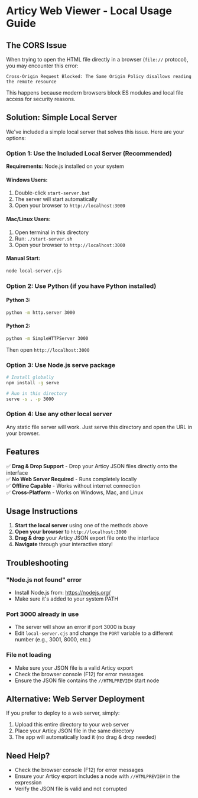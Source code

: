 # Articy Web Viewer - Local Usage Guide

## The CORS Issue

When trying to open the HTML file directly in a browser (`file://` protocol), you may encounter this error:
```
Cross-Origin Request Blocked: The Same Origin Policy disallows reading the remote resource
```

This happens because modern browsers block ES modules and local file access for security reasons.

## Solution: Simple Local Server

We've included a simple local server that solves this issue. Here are your options:

### Option 1: Use the Included Local Server (Recommended)

**Requirements:** Node.js installed on your system

#### Windows Users:
1. Double-click `start-server.bat`
2. The server will start automatically
3. Open your browser to `http://localhost:3000`

#### Mac/Linux Users:
1. Open terminal in this directory
2. Run: `./start-server.sh`
3. Open your browser to `http://localhost:3000`

#### Manual Start:
```bash
node local-server.cjs
```

### Option 2: Use Python (if you have Python installed)

#### Python 3:
```bash
python -m http.server 3000
```

#### Python 2:
```bash
python -m SimpleHTTPServer 3000
```

Then open `http://localhost:3000`

### Option 3: Use Node.js serve package

```bash
# Install globally
npm install -g serve

# Run in this directory
serve -s . -p 3000
```

### Option 4: Use any other local server

Any static file server will work. Just serve this directory and open the URL in your browser.

## Features

✅ **Drag & Drop Support** - Drop your Articy JSON files directly onto the interface  
✅ **No Web Server Required** - Runs completely locally  
✅ **Offline Capable** - Works without internet connection  
✅ **Cross-Platform** - Works on Windows, Mac, and Linux  

## Usage Instructions

1. **Start the local server** using one of the methods above
2. **Open your browser** to `http://localhost:3000`
3. **Drag & drop** your Articy JSON export file onto the interface
4. **Navigate** through your interactive story!

## Troubleshooting

### "Node.js not found" error
- Install Node.js from: https://nodejs.org/
- Make sure it's added to your system PATH

### Port 3000 already in use
- The server will show an error if port 3000 is busy
- Edit `local-server.cjs` and change the `PORT` variable to a different number (e.g., 3001, 8000, etc.)

### File not loading
- Make sure your JSON file is a valid Articy export
- Check the browser console (F12) for error messages
- Ensure the JSON file contains the `//HTMLPREVIEW` start node

## Alternative: Web Server Deployment

If you prefer to deploy to a web server, simply:
1. Upload this entire directory to your web server
2. Place your Articy JSON file in the same directory
3. The app will automatically load it (no drag & drop needed)

## Need Help?

- Check the browser console (F12) for error messages
- Ensure your Articy export includes a node with `//HTMLPREVIEW` in the expression
- Verify the JSON file is valid and not corrupted
